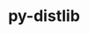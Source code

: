 ---
title: "py-distlib"
layout: cache
categories: [package, develop]
meta: {"compilers": ["gcc@11.4.0", "gcc@13.2.0"], "num_specs": 15, "num_specs_by_stack": {"e4s": 6, "ml-linux-x86_64-rocm": 9, "root": 15}, "oss": ["ubuntu22.04", "ubuntu24.04"], "platforms": ["linux"], "stacks": ["e4s", "ml-linux-x86_64-rocm", "root"], "targets": ["x86_64_v3"], "versions": ["0.3.7"]}
spec_details: [{"compiler": "gcc@11.4.0", "hash": "27asf6lpcp5mt7aqxkbzqf6ibo5uhs3u", "os": "ubuntu22.04", "platform": "linux", "size": "-", "stacks": ["e4s", "root"], "target": "x86_64_v3", "variants": ["build_system=python_pip"], "versions": ["0.3.7"]}, {"compiler": "gcc@11.4.0", "hash": "53f5hdesyfqq4x3uroz6mvsiqj5g4tt4", "os": "ubuntu22.04", "platform": "linux", "size": "-", "stacks": ["e4s", "root"], "target": "x86_64_v3", "variants": ["build_system=python_pip"], "versions": ["0.3.7"]}, {"compiler": "gcc@11.4.0", "hash": "awbsqkuwpyl6yntfselxkqlz623fjwvh", "os": "ubuntu22.04", "platform": "linux", "size": "-", "stacks": ["e4s", "root"], "target": "x86_64_v3", "variants": ["build_system=python_pip"], "versions": ["0.3.7"]}, {"compiler": "gcc@11.4.0", "hash": "drdubnaxqlvim73f6ngbydq53ehkfons", "os": "ubuntu22.04", "platform": "linux", "size": "-", "stacks": ["e4s", "root"], "target": "x86_64_v3", "variants": ["build_system=python_pip"], "versions": ["0.3.7"]}, {"compiler": "gcc@13.2.0", "hash": "e2qbhcny7md64ew4vhz2g3eascasnxyc", "os": "ubuntu24.04", "platform": "linux", "size": "-", "stacks": ["ml-linux-x86_64-rocm", "root"], "target": "x86_64_v3", "variants": ["build_system=python_pip"], "versions": ["0.3.7"]}, {"compiler": "gcc@13.2.0", "hash": "fp7zyurfwac4rfx7unzf6entfwfrkkyo", "os": "ubuntu24.04", "platform": "linux", "size": "-", "stacks": ["ml-linux-x86_64-rocm", "root"], "target": "x86_64_v3", "variants": ["build_system=python_pip"], "versions": ["0.3.7"]}, {"compiler": "gcc@13.2.0", "hash": "hrrjxaz3ohszxv4wofrahlvtroupmzwt", "os": "ubuntu24.04", "platform": "linux", "size": "-", "stacks": ["ml-linux-x86_64-rocm", "root"], "target": "x86_64_v3", "variants": ["build_system=python_pip"], "versions": ["0.3.7"]}, {"compiler": "gcc@13.2.0", "hash": "mcwu6frnvjlnpltgljh2fhocjzznorek", "os": "ubuntu24.04", "platform": "linux", "size": "-", "stacks": ["ml-linux-x86_64-rocm", "root"], "target": "x86_64_v3", "variants": ["build_system=python_pip"], "versions": ["0.3.7"]}, {"compiler": "gcc@13.2.0", "hash": "nibvwjcsnlwld642grofxbwhfdswa35r", "os": "ubuntu24.04", "platform": "linux", "size": "-", "stacks": ["ml-linux-x86_64-rocm", "root"], "target": "x86_64_v3", "variants": ["build_system=python_pip"], "versions": ["0.3.7"]}, {"compiler": "gcc@11.4.0", "hash": "pxsgw77ojho3id37j2ruoqwzgpr34eb3", "os": "ubuntu22.04", "platform": "linux", "size": "-", "stacks": ["e4s", "root"], "target": "x86_64_v3", "variants": ["build_system=python_pip"], "versions": ["0.3.7"]}, {"compiler": "gcc@13.2.0", "hash": "qa57e5sjcx3ggcodaysslx7swp26v6au", "os": "ubuntu24.04", "platform": "linux", "size": "-", "stacks": ["ml-linux-x86_64-rocm", "root"], "target": "x86_64_v3", "variants": ["build_system=python_pip"], "versions": ["0.3.7"]}, {"compiler": "gcc@13.2.0", "hash": "s7jbyawuewglqwp4bs2m2dnfd2v66aho", "os": "ubuntu24.04", "platform": "linux", "size": "-", "stacks": ["ml-linux-x86_64-rocm", "root"], "target": "x86_64_v3", "variants": ["build_system=python_pip"], "versions": ["0.3.7"]}, {"compiler": "gcc@11.4.0", "hash": "tskgmtdrggcqnpo6jd7sjma6yi34cfxp", "os": "ubuntu22.04", "platform": "linux", "size": "-", "stacks": ["e4s", "root"], "target": "x86_64_v3", "variants": ["build_system=python_pip"], "versions": ["0.3.7"]}, {"compiler": "gcc@13.2.0", "hash": "u32iex4yswzn7ljbiio4zohcbkng3i56", "os": "ubuntu24.04", "platform": "linux", "size": "-", "stacks": ["ml-linux-x86_64-rocm", "root"], "target": "x86_64_v3", "variants": ["build_system=python_pip"], "versions": ["0.3.7"]}, {"compiler": "gcc@13.2.0", "hash": "uj5b2nim4rittvnzotoq4c6zqevlkjg2", "os": "ubuntu24.04", "platform": "linux", "size": "-", "stacks": ["ml-linux-x86_64-rocm", "root"], "target": "x86_64_v3", "variants": ["build_system=python_pip"], "versions": ["0.3.7"]}]
---